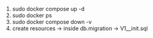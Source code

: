 1. sudo docker compose up -d
2. sudo docker ps
3. sudo docker compose down -v
4. create resources -> inside db.migration -> V1__init.sql